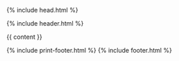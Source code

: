 {% include head.html %}

{% include header.html %}

{{ content }}

{% include print-footer.html %} {% include footer.html %}

